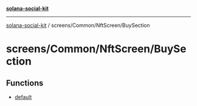 [**solana-social-kit**](../../../../README.md)

***

[solana-social-kit](../../../../README.md) / screens/Common/NftScreen/BuySection

# screens/Common/NftScreen/BuySection

## Functions

- [default](functions/default.md)
